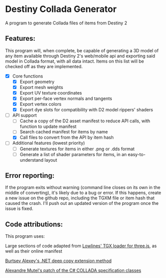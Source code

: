 # Destiny Collada Generator
 A program to generate Collada files of items from Destiny 2

## Features:
 This program will, when complete, be capable of generating a 3D model of any item available through Destiny 2's web/mobile api and exporting said model in Collada format, with all data intact. Items on this list will be checked off as they are implemented.
- [X] Core functions
	- [x] Export geometry
	- [x] Export mesh weights
	- [x] Export UV texture coordinates
	- [x] Export per-face vertex normals and tangents
	- [x] Export vertex colors
	- [X] Export dye slots for compatibility with D2 model rippers' shaders

- [ ] API support
	- [ ] Cache a copy of the D2 asset manifest to reduce API calls, with function to update manifest
	- [ ] Search cached manifest for items by name
	- [X] Call files to convert from the API by item hash

- [ ] Additional features (lowest priority)
	- [ ] Generate textures for items in either .png or .dds format
	- [ ] Generate a list of shader parameters for items, in an easy-to-understand layout

 ## Error reporting: 
 If the program exits without warning (command line closes on its own in the middle of converting), it's likely due to a bug or error. If this happens, create a new issue on the github repo, including the TGXM file or item hash that caused the crash. I'll push out an updated version of the program once the issue is fixed.
 
 ## Code attributions:
 This program uses:

 Large sections of code adapted from [Lowlines' TGX loader for three.js](https://github.com/lowlines/destiny-tgx-loader), as well as their online manifest

 [Burtsev Alexey's .NET deep copy extension method](https://github.com/Burtsev-Alexey/net-object-deep-copy)

 [Alexandre Mutel's patch of the C# COLLADA specification classes](https://xoofx.com/blog/2010/08/24/import-and-export-3d-collada-files-with/)
